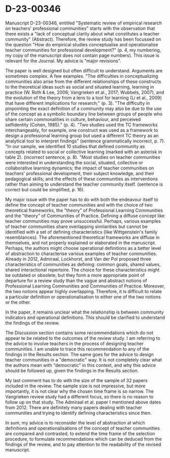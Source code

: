 # D-23-00346
Manuscript D-23-00346, entitled "Systematic review of empirical research on teachers' professional communities" starts with the observation that there exists a "lack of conceptual clarity about what constitutes a teacher community" (Abstract). Therefore, the review study has been focussed on the question "How do empirical studies conceptualise and operationalise teacher communities for professional development?" (p. 4, my numbering, my copy of the manuscript does not contain page numbers).  This issue is relevant for the Journal. My advice is "major revisions". 

The paper is well designed but often difficult to understand. Arguments are sometimes complex. A few examples. "The difficulties in conceptualizing communities also arise from the different relationships of these constructs to the theoretical ideas such as social and situated learning, learning in practice (W. Roth & Lee, 2006; Vangrieken et al., 2017; Wubbels, 2007), and the evolution of the theory from a lens to a tool for learning (Li et al., 2009) that have different implications for research;" (p. 3). "The difficulty in pinpointing the exact definition of a community may also be due to the use of the concept as a symbolic boundary line between groups of people who share certain commonalities in culture, behaviour, and perceived selfidentity (Cohen, 1985)." (p. 4). "Two studies used the TC frameworks interchangeably, for example, one construct was used as a framework to design a professional learning group but used a different TC theory as an analytical tool to interpret findings" (sentence grammatically incorrect, p. 7). "In our sample, we identified 10 studies that defined community as concepts related to social or collective learning (marked with an asterisk in table 2). (incorrect sentence, p. 8). "Most studies on teacher communities were interested in understanding the social, situated, collective or collaborative learning dynamics; the impact of teacher communities on teachers' professional development, their subject knowledge, and their pedagogical skills; and the effects of these communities as interventions rather than aiming to understand the teacher community itself. (sentence is correct but could be simplified, p. 16). 

My major issue with the paper has to do with both the endeavour itself to define the concept of teacher communities and with the choice of two theoretical frameworks, the "theory" of Professional Learning Communities and the "theory" of Communities of Practice. Defining a diffuse concept like teacher communities may prove unsuccessful. Perhaps, various examples of teacher communities share overlapping similarities but cannot be identified with a set of defining characteristics (like Wittgenstein's family resemblances). The aforementioned theoretical frameworks are diffuse in themselves, and not properly explained or elaborated in the manuscript. Perhaps, the authors might choose operational definitions as a better level of abstraction to characterise various examples of teacher communities. Already in 2012, Admiraal, Lockhorst, and Van der Pol proposed three characteristics of communities as defining: common goals, shared values, shared interactional repertoire. The choice for these characteristics might be outdated or obsolete, but they form a more appropriate point of departure for a review study than the vague and abstract notions of Professional Learning Communities and Communities of Practice. Moreover, the two notions appear highly overlapping. Therefore, it is difficult to relate a particular definition or operationalisation to either one of the two notions or the other. 

In the paper, it remains unclear what the relationship is between community indicators and operational definitions. This should be clarified to understand the findings of the review. 

The Discussion section contains some recommendations which do not appear te be related to the outcomes of the review study. I am referring to the advice to involve teachers in the process of designing teacher communities. I am unable to trace this recommendation to any of the findings in the Results section. The same goes for the advice to design teacher communities in a "democratic" way. It is not completely clear what the authors mean with "democratic"  in this context, and why this advice should be followed up, given the findings in the Results section. 

My last comment has to do with the size of the sample of 32 papers included in the review. The sample size is not impressive, but more importantly, it is not clear why the chosen time frame is so narrow. The Vangrieken review study had a different focus, so there is no reason to follow up on that study. The Admiraal et al. paper I mentioned above dates from 2012. There are definitely many papers dealing with teacher communities and trying to identify defining characteristics since then. 

In sum, my advice is to reconsider the level of abstraction at which definitions and operationalisations of the concept of teacher communities are compared and contrasted, to extend the time frame of the selection procedure, to formulate recommendations which can be deduced from the findings of the review, and to pay attention to the readability of the revised manuscript.